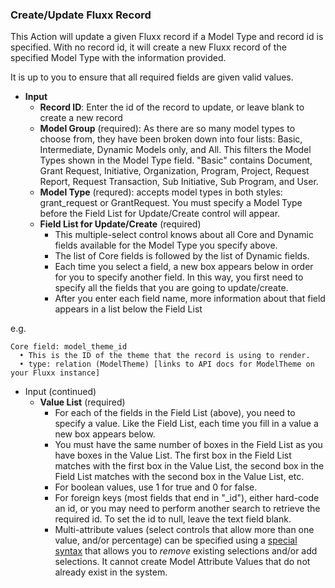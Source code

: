 ### Create/Update Fluxx Record

This Action will update a given Fluxx record if a Model Type and record id is specified. With no record id, it will create a new Fluxx record of the specified Model Type with the information provided.

It is up to you to ensure that all required fields are given valid values.

* **Input**
  * **Record ID**: Enter the id of the record to update, or leave blank to create a new record
  * **Model Group** (required): As there are so many model types to choose from, they have been broken down into four lists: Basic, Intermediate, Dynamic Models only, and All. This filters the Model Types shown in the Model Type field. "Basic" contains Document, Grant Request, Initiative, Organization, Program, Project, Request Report, Request Transaction, Sub Initiative, Sub Program, and User.
  * **Model Type** (requred): accepts model types in both styles: grant_request or GrantRequest. You must specify a Model Type before the Field List for Update/Create control will appear.
  * **Field List for Update/Create** (required)
    * This multiple-select control knows about all Core and Dynamic fields available for the Model Type you specify above.
    * The list of Core fields is followed by the list of Dynamic fields.
    * Each time you select a field, a new box appears below in order for you to specify another field. In this way, you first need to specify all the fields that you are going to update/create.
    * After you enter each field name, more information about that field appears in a list below the Field List

e.g.
```
Core field: model_theme_id
  • This is the ID of the theme that the record is using to render.
  • type: relation (ModelTheme) [links to API docs for ModelTheme on your Fluxx instance]
```

* Input (continued)
  * **Value List** (required)
    * For each of the fields in the Field List (above), you need to specify a value. Like the Field List, each time you fill in a value a new box appears below.
    * You must have the same number of boxes in the Field List as you have boxes in the Value List. The first box in the Field List matches with the first box in the Value List, the second box in the Field List matches with the second box in the Value List, etc.
    * For boolean values, use 1 for true and 0 for false.
    * For foreign keys (most fields that end in "_id"), either hard-code an id, or you may need to perform another search to retrieve the required id. To set the id to null, leave the text field blank.
    * Multi-attribute values (select controls that allow more than one value, and/or percentage) can be specified using a [special syntax](../Special/Multi_Value_Fields.md) that allows you to _remove_ existing selections and/or add selections. It cannot create Model Attribute Values that do not already exist in the system.